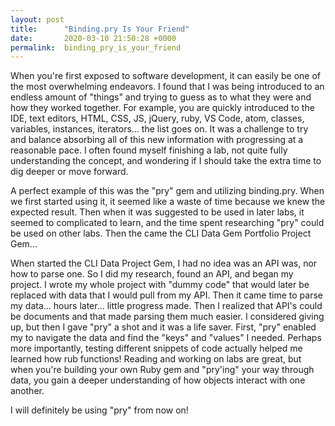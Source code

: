 ```yaml
---
layout: post
title:      "Binding.pry Is Your Friend"
date:       2020-03-10 21:50:28 +0000
permalink:  binding_pry_is_your_friend
---
```



When you're first exposed to software development, it can easily be one of the most overwhelming endeavors.  I found that I was being introduced to an endless amount of "things" and trying to guess as to what they were and how they worked together.  For example, you are quickly introduced to the IDE, text editors, HTML, CSS, JS, jQuery, ruby, VS Code, atom, classes, variables, instances, iterators... the list goes on.  It was a challenge to try and balance absorbing all of this new information with progressing at a reasonable pace.  I often found myself finishing a lab, not quite fully understanding the concept, and wondering if I should take the extra time to dig deeper or move forward.

A perfect example of this was the "pry" gem and utilizing binding.pry.  When we first started using it, it seemed like a waste of time because we knew the expected result.  Then when it was suggested to be used in later labs, it seemed to complicated to learn, and the time spent researching "pry" could be used on other labs.  Then the came the CLI Data Gem Portfolio Project Gem...

When  started the CLI Data Project Gem, I had no idea was an API was, nor how to parse one.  So I did my research, found an API, and began my project.  I wrote my whole project with "dummy code" that would later be replaced with data that I would pull from my API.  Then it came time to parse my data... hours later... little progress made.  Then I realized that API's could be documents and that made parsing them much easier.  I considered giving up, but then I gave "pry" a shot and it was a life saver.  First, "pry" enabled my to navigate the data and find the "keys" and "values" I needed.  Perhaps more importantly, testing different snippets of code actually helped me learned how rub functions!  Reading and working on labs are great, but when you're building your own Ruby gem and "pry'ing" your way through data, you gain a deeper understanding of how objects interact with one another.

I will definitely be using "pry" from now on!
